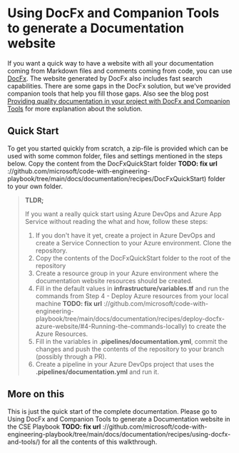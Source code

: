 # Using DocFx and Companion Tools to generate a Documentation website

If you want a quick way to have a website with all your documentation coming from Markdown files and comments coming from code, you can use [DocFx](https://dotnet.github.io/docfx/). The website generated by DocFx also includes fast search capabilities. There are some gaps in the DocFx solution, but we've provided companion tools that help you fill those gaps. Also see the blog post [Providing quality documentation in your project with DocFx and Companion Tools](https://mtirion.medium.com/providing-quality-documentation-in-your-project-with-docfx-and-companion-tools-76aed42b1ddd) for more explanation about the solution.

## Quick Start

To get you started quickly from scratch, a zip-file is provided which can be used with some common folder, files and settings mentioned in the steps below. Copy the content from the DocFxQuickStart folder **TODO: fix url** ://github.com/microsoft/code-with-engineering-playbook/tree/main/docs/documentation/recipes/DocFxQuickStart) folder to your own folder.

> **TLDR;**
>
> If you want a really quick start using Azure DevOps and Azure App Service without reading the what and how, follow these steps:
>
> 1. If you don't have it yet, create a project in Azure DevOps and create a Service Connection to your Azure environment. Clone the repository.
> 2. Copy the contents of the DocFxQuickStart folder to the root of the repository
> 3. Create a resource group in your Azure environment where the documentation website resources should be created.
> 4. Fill in the default values in **infrastructure/variables.tf** and run the commands from Step 4 - Deploy Azure resources from your local machine **TODO: fix url** ://github.com/microsoft/code-with-engineering-playbook/tree/main/docs/documentation/recipes/deploy-docfx-azure-website/#4-Running-the-commands-locally) to create the Azure Resources.
> 5. Fill in the variables in **.pipelines/documentation.yml**, commit the changes and push the contents of the repository to your branch (possibly through a PR).
> 6. Create a pipeline in your Azure DevOps project that uses the **.pipelines/documentation.yml** and run it.
>

## More on this

This is just the quick start of the complete documentation. Please go to Using DocFx and Companion Tools to generate a Documentation website in the CSE Playbook **TODO: fix url** ://github.com/microsoft/code-with-engineering-playbook/tree/main/docs/documentation/recipes/using-docfx-and-tools/) for all the contents of this walkthrough.
